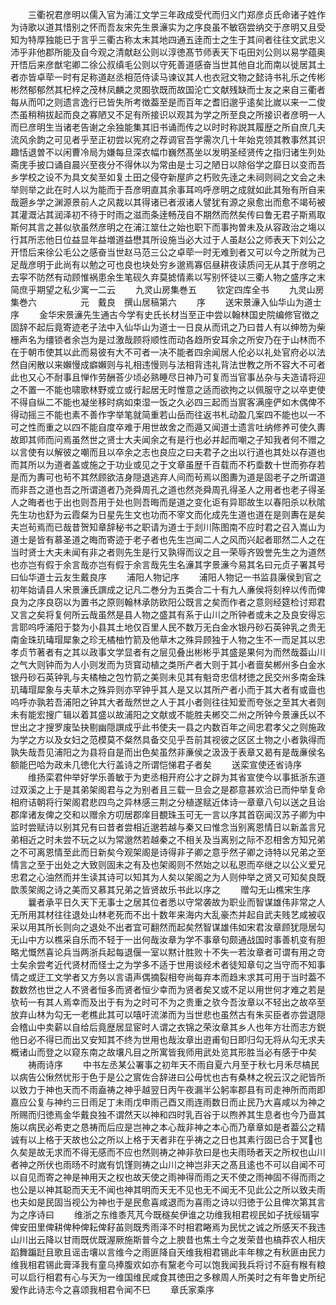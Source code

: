 <!-- { "loadSidebar": true } -->
　　三衢祝君彦明以儒入官为浦江文学三年政成受代而归义门郑彦贞氏命诸子姓作为诗歌以道其惜别之怀而吾友宋先生景濓实为之序良虽不敏窃尝纳交于彦明又且受知为特厚独能已于言乎三衢古称太末其地四通五逹而士之生于其间者往往文武忠义沛乎非他郡所能及自今观之清献赵公则以淳徳髙节师表天下屯田刘公则以易学蕴奥开悟后来彦猷宅卿二徐公叔缜毛公则以守死善道感奋当世其他自北而南以徙居其土者亦皆卓荦一时有足称道赵丞相范侍读马谏议其人也衣冠文物之懿诗书礼乐之传彬彬然郁郁然其杞梓之茂林凤麟之灵囿欤既而故国沦亡文献残缺而士友之来自三衢者每从而叩之则遗言逸行已皆失所考徴葢至是而百年之耆旧邈乎逺矣比嵗以来一二俊杰虽稍稍拔起而良之寡陋又不足有所接识以观其为学之所至良之所接识者彦明一人而巳彦明生当诸老告谢之余独能集其旧书诵而传之以时时称説其履歴之所自庶几夫流风余韵之可见者乎至正初尝以宪府之荐调官吾学需次几十年始克领其教事然其识趣恬退曽不以闲曹冷局为嫌每旦深衣幅巾巍然髙坐以发明圣经贤传之指归诸生列处斋庑手披口诵自晨兴至夜分不得休以为常由是士习之陋日以除俗学之靡日以变而吾乡学校之设不为具文矣至如复土田之侵夺新屋庐之朽败先逹之未祠则祠之文会之未举则举之此在时人以为能而于吾彦明直其余事耳呜呼彦明之成就如此其殆有所自来哉遡乡学之渊源景前人之风裁以其得诸已者淑诸人譬犹有源之泉愈出而愈不竭茍被其灌溉沾其润泽初不待于时雨之滋而条逹畅茂自不期然而然矣传曰鲁无君子斯焉取斯何其言之甚似欤虽然彦明之在浦江筮仕之始也职下而事拘曽未及从容政治之塲以行其所志他日位益显年益増道益懋其所设施当必大过于人虽赵公之师表天下刘公之开悟后来徐公毛公之感奋当世赵马范三公之卓荦一时无难到者又可以今之所就为己足哉彦明于此尚有以勉之可也良也块处穷乡邈焉寡侣昼耕夜读质问无从其于彦明之去寜不防然有动顾惟祸患余生笔砚久弃莫摅情素以写别怀徒以三衢人物之盛序之末简庶乎期望之私少寓一二云
　　九灵山房集巻五
　　钦定四库全书
　　九灵山房集巻六　　　　　元　戴良　撰山居稿第六
　　序
　　送宋景濓入仙华山为道士序
　　金华宋景濓先生通古今学有史氏长材当至正中尝以翰林国史院编修官徴之固辞不起后竟寄迹老子法中入仙华山为道士一日良从而讯之乃曰昔人有以绅笏为柴栅声名为缰锁者余岂为是过激哉顾将顺性而动各趋所安耳余之所安乃在于山林而不在于朝市使其以此而易彼有大不可者一决不能者四余闻居人伦必以礼处官府必以法然自闲散以来嬾慢成癖嬾则与礼相违慢则与法相背违礼背法世教之所不容大不可者此也又心不耐事且惮作劳酬荅少顷必熟睡尽日神乃可复而当官事丛杂与夫造请将迎之不置一不能也啸歌林野或立或行起居无时惟意之适而欲拘之以佩服守之以卒吏使不得自纵二不能也凝坐移时病如束湿一饭之久必四三起而当賔客满座俨如木偶俾不得动摇三不能也素不善作字举笔就简重若山岳而往返书札动盈几案四不能也以一不可之性而重之以四不能自度卒难于用世故舍之而遁又闻道士遗言吐纳修养可使久夀故即其师而问焉虽然世之贤士大夫闻余之有是行也必并起而嘲之子知我者何不赠之以言使有以解彼之嘲而且以卒余之志也良应之曰夫君子之出以行道也其处以存道也而其所以为道者盖或施之于功业或见之于文章虽歴千百载而不朽埀数十世而弥存若是而为夀可也茍不其然顾欲洁身隠退逃弃人间而茍焉以图夀为道是固老子之所谓道而非吾之道也吾之所谓道者乃尧舜周孔之道也然尧舜周孔得圣人之用者也老子得圣人之晦者也于出也则吾用于处也则吾晦而是道之变化讵有异耶故生以春阳杀以秋隂先生功也舒为云霞粲为日星先生文也功而不宰文而化成先生道也道在是则夀在是矣夫岂茍焉而已哉昔贺知章辞秘书之职请为道士于剡川陈图南不应时君之召入嵩山为道士是皆有慕圣道之晦而寄迹于老子者也先生岂闻二人之风而兴起者耶然二人之在当时贤士大夫未闻有非之者则先生是行又孰得而议之且一荣辱齐毁誉先生之为道然也亦岂有假于余言哉亦岂有假于余言哉先生名濓其字景濓今易其名曰元贞子署其号曰仙华道士云友生戴良序
　　浦阳人物记序
　　浦阳人物记一书监县廉侯到官之初年始请县人宋景濓氏譔成之记凡二巻分为五类合二十有九人亷侯将刻梓以传而俾良为之序良窃以为置书之原则翰林承防欧阳公既言之矣而作者之意则经筵检讨郑君又言之矣将复何所云哉虽然是县人物之盛其有系于山川之所钟者或未之及良安得忘言耶呜呼浦阳于婺为小县其土地仅百里人民不数万无白金水银丹砂石英钟乳之贵无南金珠玑瑇瑁犀象之珍无橘柚竹箭及他草木之殊异顾独于人物之生不一而足其以忠孝贞节著者有之其以政事文学显者有之层见叠出彬彬乎其盛是果何为而然哉葢山川之气大则钟而为人小则发而为货寳动植之类所产者大则于其小者啬矣郴州多白金水银丹砂石英钟乳与夫橘柚之包竹箭之美则未见其有魁竒忠信材徳之民交州多南金珠玑瑇瑁犀象与夫草木之殊异则亦罕钟乎其人是又以其所产者小而于其大者有或啬也呜呼亦孰若吾浦阳之钟其大者哉然世之人于其小者则往往知爱而夸张之至其大者则未有能宏搜广辑以着其盛以故浦阳之文献或不能胜夫郴交二州之所钟今景濓氏以不世出之才搜罗废坠抉剔幽隠譔成乎此书使夫一县之内数百年之间忠君孝父之则施政为学之方以及女妇之范模莫不粲然具备交见乎吾前其视彼之区区土物之小者孰得而孰失哉吾见浦阳之为县将自是而出色矣虽然非亷侯之汲汲于表章又曷有是哉亷侯名额能巴哈为政未几徳化大行盖诗之所谓恺悌君子者矣
　　送栾宣使还省诗序
　　维扬栾君仲举好学乐善敏于为吏丞相开府公才之辟为其省宣使今以事抵浙东道过双溪之上于是其弟架阁君与之为别者且三载一旦会之是郡意甚欢洽已而仲举复命相府诘朝将行架阁君悲四鸟之异林感三荆之分植遂赋近体诗一章章八句以送之且诒郡庠诸友俾之交和以赠余方叨居郡庠目覩珠玉可无一言以序其首窃闻汉苏子卿为中监时尝赋诗以别其兄有曰昔者尝相近邈若越与秦又曰惟念当别离恩情日以新盖言兄弟相近之时未尝不玩之以为常邈然若越秦之不相关及当离别之际不忍相舍方知兄弟之不可离恩情至此而日新矣今观架阁是诗得非子卿之意乎然子卿之诗特以兄弟之至情言之至于出处之大致则固未之有及也架阁则不然始之以私恩而卒继之以公义爱兄忠君之心油然而并生读其诗可以知其为人矣以架阁之为人则仲举之贤又可知矣良既歆羡架阁之诗之美而又慕其兄弟之皆贤故乐书此以序之
　　赠勾无山樵宋生序
　　曩者承平日久天下无事士之居其位者悉以守常袭故为职业而智谋雄伟非常之人无所用其材往往退处山林老死而不出十数年来海内大乱豪杰并起自武夫贱艺咸被収采以用其所长则向之退处不出者宜可翻然而起矣然智谋雄伟如宋君汝章顾犹隠居勾无山中方以樵采自乐而不轻于一出何哉汝章为学不事章句颇通战国时事善机变有胆略尤慨然喜论兵当两浙兵起每退偃一室以黙计胜败十不失一若汝章者可谓有用之竒士矣余尝考近代贤材而怪士之为学多不适于世用谈经术者徒知章句之当守而不知事情之或迂工文学者又方务以言语声偶摘裂相夸尚每弃本而趋末求其可用于当时葢不数数然也世之人不贤者恒多而贤者恒少幸而为贤者矣又或不足以用世何才难之若是欤茍一有其人焉幸而及出于有为之时可不为之贵重之欤今吾汝章以不轻出之故卒至放弃山林为勾无一老樵此其可以嘻吁流涕而为当世悲也虽然古有朱买臣者亦尝退隠会稽山中卖薪以自给后竟歴居显宦时人谓之衣锦之荣汝章其乡人也年方壮而志方鋭他日必不得已而出又安知其不终为世用也哉汝章出逰甫旬日即归勾无将从勾无求夫概诸山而登之以窥东南之故壤凡目之所寓皆我师用武处览其形胜当必有感于中矣
　　祷雨诗序
　　中书左丞某公署事之初年天不雨自夏六月至于秋七月禾尽槁民以病告公愀然忧形于色于是公之賔佐合辞进曰公毋忧也古有桑林之祝云汉之祀皆所以致力于神也天而不雨盍祷之神乎越翌日丙午夜漏半公躬率郡县有司走神所而雨即嘉应公复与神约三日雨足丁未雨戊申雨己酉又雨连雨数日而止民乃大喜咸以为神之所赐而归徳焉金华戴良独不谓然天以神和四时乳百谷于以煦养其生息者也今乃啬其施以病民必希吏之恳祷而后应是岂神之本心哉非神之本心而乃章章如是者葢公之精诚有以上格于天故也公之所以上格于天者非在乎祷之之日也其素行固已合于冥也久矣是故无求而不得无感而不应也然则祷之神非欤曰是也夫雨旸者天之所权也山川者神之所伏也雨旸不时嵗有饥馑则祷之山川之神岂非天之髙且逺也不可以自闻不可以自见而寄之神是神用天之权也故天使之雨神得而雨之天不使之雨神固不得而雨之也公是以神其聪而天无不闻也神其明而天无不见也无不闻无不见此公之所以致夫雨也夫如是民固当视公为神也于是民愈喜咸退而为喜雨之诗以归徳于公且俾次第其言为之序诗曰
　　维浙之东维黍芃芃今既穟矣伊谁之功维我相君视民如子抚绥辑寜俾安田里俾耕俾种俾耘俾耔苖则既秀雨泽不时相君睠焉为民忧之诚之所感天不我违山川出云降以甘雨既优既渥厥施斯普今之上腴昔也焦土今之发荣昔也槁莽农人相庆蹈舞蹁跹且歌且谣击壤以言维今之雨匪降自天维我相君锡此丰年稼之有秋匪由民力维我相君锡此膏泽我有童乌捧腹欢如亦有黧老今可以饱我闻我兵将讨不庭有糇有粮可以启行相君有心与天为一维国维民咸食其徳田之多稼周人所美时之有年鲁史所纪爰作此诗志今之喜颂我相君令闻不巳
　　章氏家乘序

